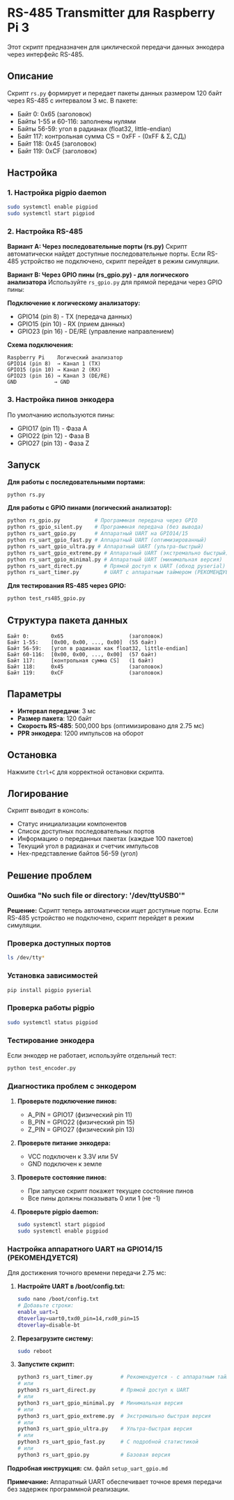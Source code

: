 # RS-485 Transmitter для Raspberry Pi 3

Этот скрипт предназначен для циклической передачи данных энкодера через интерфейс RS-485.

## Описание

Скрипт `rs.py` формирует и передает пакеты данных размером 120 байт через RS-485 с интервалом 3 мс. В пакете:
- Байт 0: 0x65 (заголовок)
- Байты 1-55 и 60-116: заполнены нулями
- Байты 56-59: угол в радианах (float32, little-endian)
- Байт 117: контрольная сумма CS = 0xFF - (0xFF & Σᵢ СДᵢ)
- Байт 118: 0x45 (заголовок)
- Байт 119: 0xCF (заголовок)

## Настройка

### 1. Настройка pigpio daemon
```bash
sudo systemctl enable pigpiod
sudo systemctl start pigpiod
```

### 2. Настройка RS-485

**Вариант A: Через последовательные порты (rs.py)**
Скрипт автоматически найдет доступные последовательные порты. Если RS-485 устройство не подключено, скрипт перейдет в режим симуляции.

**Вариант B: Через GPIO пины (rs_gpio.py) - для логического анализатора**
Используйте `rs_gpio.py` для прямой передачи через GPIO пины:

**Подключение к логическому анализатору:**
- GPIO14 (pin 8) - TX (передача данных)
- GPIO15 (pin 10) - RX (прием данных)  
- GPIO23 (pin 16) - DE/RE (управление направлением)

**Схема подключения:**
```
Raspberry Pi    Логический анализатор
GPIO14 (pin 8)  → Канал 1 (TX)
GPIO15 (pin 10) → Канал 2 (RX)
GPIO23 (pin 16) → Канал 3 (DE/RE)
GND            → GND
```

### 3. Настройка пинов энкодера
По умолчанию используются пины:
- GPIO17 (pin 11) - Фаза A
- GPIO22 (pin 12) - Фаза B  
- GPIO27 (pin 13) - Фаза Z

## Запуск

**Для работы с последовательными портами:**
```bash
python rs.py
```

**Для работы с GPIO пинами (логический анализатор):**
```bash
python rs_gpio.py           # Программная передача через GPIO
python rs_gpio_silent.py    # Программная передача (без вывода)
python rs_uart_gpio.py      # Аппаратный UART на GPIO14/15
python rs_uart_gpio_fast.py # Аппаратный UART (оптимизированный)
python rs_uart_gpio_ultra.py # Аппаратный UART (ультра-быстрый)
python rs_uart_gpio_extreme.py # Аппаратный UART (экстремально быстрый)
python rs_uart_gpio_minimal.py # Аппаратный UART (минимальная версия)
python rs_uart_direct.py       # Прямой доступ к UART (обход pyserial)
python rs_uart_timer.py        # UART с аппаратным таймером (РЕКОМЕНДУЕТСЯ)
```

**Для тестирования RS-485 через GPIO:**
```bash
python test_rs485_gpio.py
```

## Структура пакета данных

```
Байт 0:       0x65                     (заголовок)
Байт 1-55:    [0x00, 0x00, ..., 0x00]  (55 байт)
Байт 56-59:   [угол в радианах как float32, little-endian]
Байт 60-116:  [0x00, 0x00, ..., 0x00]  (57 байт)
Байт 117:     [контрольная сумма CS]   (1 байт)
Байт 118:     0x45                     (заголовок)
Байт 119:     0xCF                     (заголовок)
```

## Параметры

- **Интервал передачи**: 3 мс
- **Размер пакета**: 120 байт
- **Скорость RS-485**: 500,000 bps (оптимизировано для 2.75 мс)
- **PPR энкодера**: 1200 импульсов на оборот

## Остановка

Нажмите `Ctrl+C` для корректной остановки скрипта.

## Логирование

Скрипт выводит в консоль:
- Статус инициализации компонентов
- Список доступных последовательных портов
- Информацию о переданных пакетах (каждые 100 пакетов)
- Текущий угол в радианах и счетчик импульсов
- Hex-представление байтов 56-59 (угол)

## Решение проблем

### Ошибка "No such file or directory: '/dev/ttyUSB0'"
**Решение:** Скрипт теперь автоматически ищет доступные порты. Если RS-485 устройство не подключено, скрипт перейдет в режим симуляции.

### Проверка доступных портов
```bash
ls /dev/tty*
```

### Установка зависимостей
```bash
pip install pigpio pyserial
```

### Проверка работы pigpio
```bash
sudo systemctl status pigpiod
```

### Тестирование энкодера
Если энкодер не работает, используйте отдельный тест:
```bash
python test_encoder.py
```

### Диагностика проблем с энкодером
1. **Проверьте подключение пинов:**
   - A_PIN = GPIO17 (физический pin 11)
   - B_PIN = GPIO22 (физический pin 15) 
   - Z_PIN = GPIO27 (физический pin 13)

2. **Проверьте питание энкодера:**
   - VCC подключен к 3.3V или 5V
   - GND подключен к земле

3. **Проверьте состояние пинов:**
   - При запуске скрипт покажет текущее состояние пинов
   - Все пины должны показывать 0 или 1 (не -1)

4. **Проверьте pigpio daemon:**
   ```bash
   sudo systemctl start pigpiod
   sudo systemctl enable pigpiod
   ```

### Настройка аппаратного UART на GPIO14/15 (РЕКОМЕНДУЕТСЯ)
Для достижения точного времени передачи 2.75 мс:

1. **Настройте UART в /boot/config.txt:**
   ```bash
   sudo nano /boot/config.txt
   # Добавьте строки:
   enable_uart=1
   dtoverlay=uart0,txd0_pin=14,rxd0_pin=15
   dtoverlay=disable-bt
   ```

2. **Перезагрузите систему:**
   ```bash
   sudo reboot
   ```

3. **Запустите скрипт:**
   ```bash
   python3 rs_uart_timer.py         # Рекомендуется - с аппаратным таймером
   # или
   python3 rs_uart_direct.py        # Прямой доступ к UART
   # или
   python3 rs_uart_gpio_minimal.py  # Минимальная версия
   # или
   python3 rs_uart_gpio_extreme.py  # Экстремально быстрая версия
   # или
   python3 rs_uart_gpio_ultra.py    # Ультра-быстрая версия
   # или
   python3 rs_uart_gpio_fast.py     # С подробной статистикой
   # или
   python3 rs_uart_gpio.py          # Базовая версия
   ```

**Подробная инструкция:** см. файл `setup_uart_gpio.md`

**Примечание:** Аппаратный UART обеспечивает точное время передачи без задержек программной реализации.
